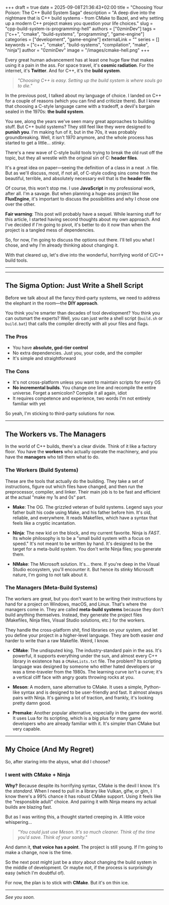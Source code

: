 +++ 
draft = true
date = 2025-09-08T21:36:43+02:00
title = "Choosing Your Poison: The C++ Build System Saga"
description = "A deep dive into the nightmare that is C++ build systems - from CMake to Bazel, and why setting up a modern C++ project makes you question your life choices."
slug = "cpp-build-system-is-programming-hell"
authors = ["0zminDev"]
tags = ["c++", "cmake", "build-systems", "programming", "game-engine"]
categories = ["development", "game-engine"]
externalLink = ""
series = []
keywords = ["c++", "cmake", "build-systems", "compilation", "make", "ninja"]
author = "0zminDev"
image = "/images/cmake-hell.png"
+++

Every great human advancement has at least one huge flaw that makes using it a pain in the ass. For space travel, it's **cosmic radiation**. For the internet, it's **Twitter**. And for C++, it's the **build system**.

> *"Choosing C++ is easy. Setting up the build system is where souls go to die."*

In the previous post, I talked about my language of choice. I landed on C++ for a couple of reasons (which you can find and criticize there). But I knew that choosing a C-style language came with a tradeoff, a devil's bargain sealed in the 1970s: **the build system**.

You see, along the years we've seen many great approaches to building stuff. But C++ build systems? They still feel like they were designed to **punish you**. I'm making fun of it, but in the 70s, it was probably groundbreaking. Well, it isn't 1970 anymore, and the whole process has started to get a little... *stinky*.

There's a new wave of C-style build tools trying to break the old rust off the topic, but they all wrestle with the original sin of C: **header files**.

It's a great idea on paper—seeing the definition of a class in a neat `.h` file. But as we'll discuss, most, if not all, of C-style coding sins come from the beautiful, terrible, and absolutely necessary evil that is the **header file**.

Of course, this won't stop me. I use **JavaScript** in my professional work, after all. I'm a savage. But when planning a huge-ass project like **FluxEngine**, it's important to discuss the possibilities and why I chose one over the other.

**Fair warning**: This post will probably have a sequel. While learning stuff for this article, I started having second thoughts about my own approach. And I've decided if I'm going to pivot, it's better to do it *now* than when the project is a tangled mess of dependencies.

So, for now, I'm going to discuss the options out there. I'll tell you what I chose, and why I'm already thinking about changing it.

With that cleared up, let's dive into the wonderful, horrifying world of C/C++ build tools.

---

---

## The Sigma Option: Just Write a Shell Script

Before we talk about all the fancy third-party systems, we need to address the elephant in the room—the **DIY approach**.

You think you're smarter than decades of tool development? You think you can outsmart the experts? Well, you can just write a shell script (`build.sh` or `build.bat`) that calls the compiler directly with all your files and flags.

### The Pros

- You have **absolute, god-tier control**
- No extra dependencies. Just you, your code, and the compiler
- It's simple and straightforward

### The Cons

- It's not cross-platform unless you want to maintain scripts for every OS
- **No incremental builds**. You change one line and recompile the entire universe. Forget a semicolon? Compile it all again, idiot
- It requires competence and experience, two words I'm not entirely familiar with yet

So yeah, I'm sticking to third-party solutions for now.

---

## The Workers vs. The Managers

In the world of C++ builds, there's a clear divide. Think of it like a factory floor. You have the **workers** who actually operate the machinery, and you have the **managers** who tell them what to do.

### The Workers (Build Systems)

These are the tools that actually do the building. They take a set of instructions, figure out which files have changed, and then run the preprocessor, compiler, and linker. Their main job is to be fast and efficient at the actual "make my 1s and 0s" part.

- **Make**: The OG. The grizzled veteran of build systems. Legend says your father built his code using Make, and his father before him. It's old, reliable, and everywhere. It reads Makefiles, which have a syntax that feels like a cryptic incantation.

- **Ninja**: The new kid on the block, and my current favorite. Ninja is *FAST*. Its whole philosophy is to be a "small build system with a focus on speed." It's not meant to be written by hand. It's designed to be the target for a meta-build system. You don't write Ninja files; you generate them.

- **NMake**: The Microsoft solution. It's... there. If you're deep in the Visual Studio ecosystem, you'll encounter it. But hence its stinky Microsoft nature, I'm going to not talk about it.

### The Managers (Meta-Build Systems)

The workers are great, but you don't want to be writing their instructions by hand for a project on Windows, macOS, and Linux. That's where the managers come in. They are called **meta-build systems** because they don't build anything themselves. Instead, they generate the project files (Makefiles, Ninja files, Visual Studio solutions, etc.) for the workers.

They handle the cross-platform shit, find libraries on your system, and let you define your project in a higher-level language. They are both easier *and* harder to write than a raw Makefile. Weird, I know.

- **CMake**: The undisputed king. The industry-standard pain in the ass. It's powerful, it supports everything under the sun, and almost every C++ library in existence has a `CMakeLists.txt` file. The problem? Its scripting language was designed by someone who either hated developers or was a time-traveler from the 1980s. The learning curve isn't a curve; it's a vertical cliff face with angry goats throwing rocks at you.

- **Meson**: A modern, sane alternative to CMake. It uses a simple, Python-like syntax and is designed to be user-friendly and fast. It almost always pairs with Ninja. It's gaining a lot of traction, and frankly, it's looking pretty damn good.

- **Premake**: Another popular alternative, especially in the game dev world. It uses Lua for its scripting, which is a big plus for many game developers who are already familiar with it. It's simpler than CMake but very capable.

---

## My Choice (And My Regret)

So, after staring into the abyss, what did I choose?

### I went with **CMake + Ninja**

**Why?** Because despite its horrifying syntax, CMake is the devil I know. It's the *standard*. When I need to pull in a library like Vulkan, glfw, or glm, I know there's a 99% chance it has robust CMake support. Using it feels like the "responsible adult" choice. And pairing it with Ninja means my actual builds are blazing fast.

But as I was writing this, a thought started creeping in. A little voice whispering...

> *"You could just use Meson. It's so much cleaner. Think of the time you'd save. Think of your sanity."*

And damn it, **that voice has a point**. The project is still young. If I'm going to make a change, now is the time.

So the next post might just be a story about changing the build system in the middle of development. Or maybe not, if the process is surprisingly easy (which I'm doubtful of).

For now, the plan is to stick with **CMake**. But it's on thin ice.

---

*See you soon.*
